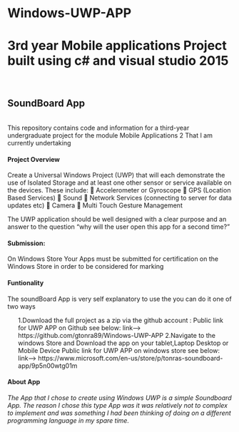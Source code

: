 # Windows-UWP-APP
<h1>3rd year Mobile applications Project built using c# and visual studio 2015 </h1>
<br> 
<h2>SoundBoard App</h2>
<br>
This repository contains code and information for a third-year undergraduate project for the module Mobile Applications 2 
That I am currently undertaking
<br>
<h4><b>Project Overview</b></h4> 

Create a Universal Windows Project (UWP) that will each demonstrate the use of Isolated Storage
and at least one other sensor or service available on the devices. These include:
 Accelerometer or Gyroscope
 GPS (Location Based Services)
 Sound
 Network Services (connecting to server for data updates etc)
 Camera
 Multi Touch Gesture Management

The UWP application should be well designed with a clear purpose and an answer to the question
“why will the user open this app for a second time?”

<h4>Submission:</h4>
On Windows Store
Your Apps must be submitted for certification on the Windows Store in order to be considered for marking

<h4>Funtionality</h4>
<p>The soundBoard App is very self explanatory to use the you can do it one of two ways
<ol>
1.Download the full project as a zip via the github account :
  Public link for UWP APP on Github see below:
  link--> https://github.com/gtonra89/Windows-UWP-APP  
2.Navigate to the windows Store and Download the app on your tablet,Laptop Desktop or Mobile Device
  Public link for UWP APP on windows store see below:
  link--> https://www.microsoft.com/en-us/store/p/tonras-soundboard-app/9p5n00wtg01m
</ol>
</p>
<h4>About App</h4>
<p><i>The App that I chose to create using Windows UWP is a simple Soundboard App. 
The reason I chose this type App was it was relatively not to complex to implement and was something I had been thinking of doing on a different programming language in my spare time.</i></p>
